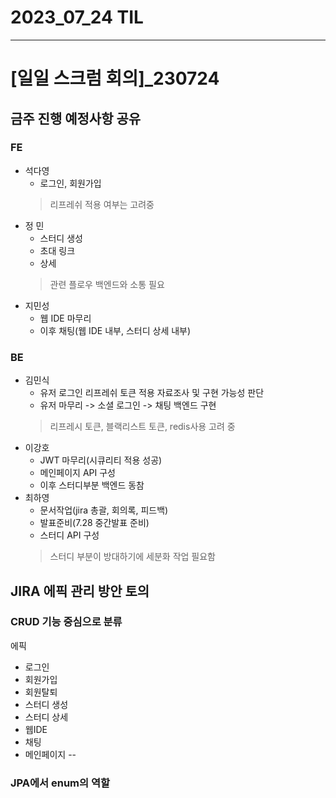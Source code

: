 # 2023_07_24 TIL
---
# [일일 스크럼 회의]_230724
## 금주 진행 예정사항 공유
### FE
- 석다영
    - 로그인, 회원가입
    > 리프레쉬 적용 여부는 고려중
- 정 민
    - 스터디 생성
    - 초대 링크
    - 상세
    > 관련 플로우 백엔드와 소통 필요
- 지민성
    - 웹 IDE 마무리
    - 이후 채팅(웹 IDE 내부, 스터디 상세 내부)
### BE
- 김민식
    - 유저 로그인 리프레쉬 토큰 적용 자료조사 및 구현 가능성 판단
    - 유저 마무리 -> 소셜 로그인 -> 채팅 백엔드 구현
    > 리프레시 토큰, 블랙리스트 토큰, redis사용 고려 중
- 이강호
    - JWT 마무리(시큐리티 적용 성공)
    - 메인페이지 API 구성
    - 이후 스터디부분 백엔드 동참
- 최하영
    - 문서작업(jira 총괄, 회의록, 피드백)
    - 발표준비(7.28 중간발표 준비)
    - 스터디 API 구성
    > 스터디 부분이 방대하기에 세분화 작업 필요함

## JIRA 에픽 관리 방안 토의
### CRUD 기능 중심으로 분류
에픽
- 로그인
- 회원가입
- 회원탈퇴
- 스터디 생성
- 스터디 상세
- 웹IDE
- 채팅
- 메인페이지
--

### JPA에서 enum의 역할
